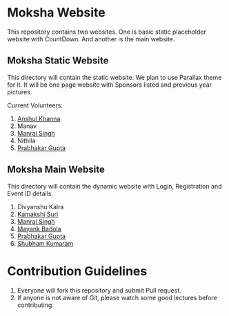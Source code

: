 # Moksha Website
This repository contains two websites. One is basic static placeholder website with CountDown. And another is the main website.

## Moksha Static Website
This directory will contain the static website. We plan to use Parallax theme for it. It will be one page website with Sponsors listed and previous year pictures.

Current Volunteers:

1. [Anshul Khanna](https://github.com/anshul17khanna)
2. Manav
3. [Manraj Singh](https://github.com/ManrajGrover)
4. Nithila
5. [Prabhakar Gupta](https://github.com/prabhakar267)

## Moksha Main Website
This directory will contain the dynamic website with Login, Registration and Event ID details.

1. Divyanshu Kalra
2. [Kamakshi Suri](https://github.com/kamsuri)
3. [Manraj Singh](https://github.com/ManrajGrover)
4. [Mayank Badola](https://github.com/mbad0la)
5. [Prabhakar Gupta](https://github.com/prabhakar267)
6. [Shubham Kumaram](https://github.com/shubhamkrm)

# Contribution Guidelines

1. Everyone will fork this repository and submit Pull request.
2. If anyone is not aware of Git, please watch some good lectures before contributing.
